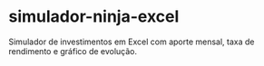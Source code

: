 # simulador-ninja-excel
Simulador de investimentos em Excel com aporte mensal, taxa de rendimento e gráfico de evolução.
